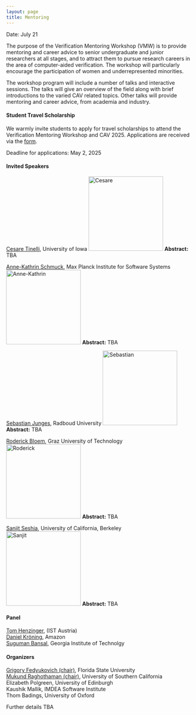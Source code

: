 ```yaml
---
layout: page
title: Mentoring
---
```

Date: July 21

The purpose of the Verification Mentoring Workshop (VMW) is to provide mentoring and career advice to senior undergraduate and junior researchers at all stages, and to attract them to pursue research careers in the area of computer-aided verification. The workshop will particularly encourage the participation of women and underrepresented minorities.

The workshop program will include a number of talks and interactive sessions. The talks will give an overview of the field along with brief introductions to the varied CAV related topics. Other talks will provide mentoring and career advice, from academia and industry.

#### Student Travel Scholarship

We warmly invite students to apply for travel scholarships to attend the Verification Mentoring Workshop and CAV 2025. Applications are received via the [form](https://docs.google.com/forms/d/e/1FAIpQLSd7d0zcZ6BSepxDfY2hmb2fL8Go7_SWTL_VDkjxjBeprz3Qhw/viewform?usp=dialog).

Deadline for applications: May 2, 2025

#### Invited Speakers
[Cesare Tinelli](https://homepage.cs.uiowa.edu/~tinelli/), University of Iowa
<img src="https://conferences.i-cav.org/2025/assets/img/cesare.jpg" alt="Cesare" width="200">
**Abstract:** TBA

[Anne-Kathrin Schmuck](https://wp.mpi-sws.org/akschmuck/), Max Planck Institute for Software Systems
<img src="https://conferences.i-cav.org/2025/assets/img/akschmuck.jpg" alt="Anne-Kathrin" width="200">
**Abstract:** TBA

[Sebastian Junges](https://sjunges.github.io/), Radboud University
<img src="https://conferences.i-cav.org/2025/assets/img/sebastian.jpg" alt="Sebastian" width="200">
**Abstract:** TBA


[Roderick Bloem](https://www.iaik.tugraz.at/person/roderick-bloem/), Graz University of Technology
<img src="https://conferences.i-cav.org/2025/assets/img/Roderick-2.jpg" alt="Roderick" width="200">
**Abstract:** TBA

[Sanjit Seshia](https://people.eecs.berkeley.edu/~sseshia/), University of California, Berkeley
<img src="https://conferences.i-cav.org/2025/assets/img/sanjit.jpg" alt="Sanjit" width="200">
**Abstract:** TBA


#### Panel
[Tom Henzinger](https://pub.ista.ac.at/~tah/), (IST Austria) <br>
[Daniel Kröning](https://www.kroening.com/), Amazon <br>
[Suguman Bansal](https://suguman.github.io/), Georgia Institute of Technolgy

#### Organizers
[Grigory Fedyukovich (chair)](mailto:grigory@cs.fsu.edu), Florida State University <br>
[Mukund Raghothaman (chair)](mailto:raghotha@usc.edu), University of Southern California <br>
Elizabeth Polgreen, University of Edinburgh <br>
Kaushik Mallik, IMDEA Software Institute <br>
Thom Badings, University of Oxford

Further details TBA